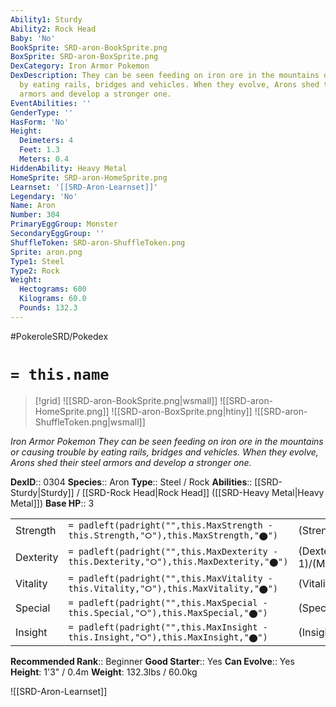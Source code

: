 ```yaml
---
Ability1: Sturdy
Ability2: Rock Head
Baby: 'No'
BookSprite: SRD-aron-BookSprite.png
BoxSprite: SRD-aron-BoxSprite.png
DexCategory: Iron Armor Pokemon
DexDescription: They can be seen feeding on iron ore in the mountains or causing trouble
  by eating rails, bridges and vehicles. When they evolve, Arons shed their steel
  armors and develop a stronger one.
EventAbilities: ''
GenderType: ''
HasForm: 'No'
Height:
  Deimeters: 4
  Feet: 1.3
  Meters: 0.4
HiddenAbility: Heavy Metal
HomeSprite: SRD-aron-HomeSprite.png
Learnset: '[[SRD-Aron-Learnset]]'
Legendary: 'No'
Name: Aron
Number: 304
PrimaryEggGroup: Monster
SecondaryEggGroup: ''
ShuffleToken: SRD-aron-ShuffleToken.png
Sprite: aron.png
Type1: Steel
Type2: Rock
Weight:
  Hectograms: 600
  Kilograms: 60.0
  Pounds: 132.3
---
```


#PokeroleSRD/Pokedex

# `= this.name`

> [!grid]
> ![[SRD-aron-BookSprite.png|wsmall]]
> ![[SRD-aron-HomeSprite.png]]
> ![[SRD-aron-BoxSprite.png|htiny]]
> ![[SRD-aron-ShuffleToken.png|wsmall]]


*Iron Armor Pokemon*
*They can be seen feeding on iron ore in the mountains or causing trouble by eating rails, bridges and vehicles. When they evolve, Arons shed their steel armors and develop a stronger one.*

**DexID**:: 0304
**Species**:: Aron
**Type**:: Steel / Rock
**Abilities**:: [[SRD-Sturdy|Sturdy]] / [[SRD-Rock Head|Rock Head]] ([[SRD-Heavy Metal|Heavy Metal]])
**Base HP**:: 3

|           |                                                                                        |                                          |
| --------- | -------------------------------------------------------------------------------------- | ---------------------------------------- |
| Strength  | `= padleft(padright("",this.MaxStrength - this.Strength,"⭘"),this.MaxStrength,"⬤")`    | (Strength::2)/(MaxStrength::5)   |
| Dexterity | `= padleft(padright("",this.MaxDexterity - this.Dexterity,"⭘"),this.MaxDexterity,"⬤")` | (Dexterity:: 1)/(MaxDexterity::3) |
| Vitality  | `= padleft(padright("",this.MaxVitality - this.Vitality,"⭘"),this.MaxVitality,"⬤")`    | (Vitality::3)/(MaxVitality::6)   |
| Special   | `= padleft(padright("",this.MaxSpecial - this.Special,"⭘"),this.MaxSpecial,"⬤")`       | (Special::1)/(MaxSpecial::3)     |
| Insight   | `= padleft(padright("",this.MaxInsight - this.Insight,"⭘"),this.MaxInsight,"⬤")`       | (Insight::1)/(MaxInsight::3)     |


**Recommended Rank**:: Beginner
**Good Starter**:: Yes
**Can Evolve**:: Yes
**Height**: 1'3" / 0.4m
**Weight**: 132.3lbs / 60.0kg

![[SRD-Aron-Learnset]]